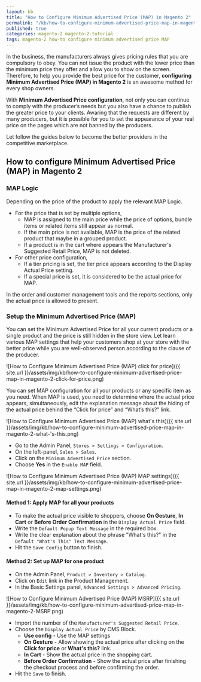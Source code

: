 ```yaml
---
layout: kb
title: "How to Configure Minimum Advertised Price (MAP) in Magento 2"
permalink: "/kb/how-to-configure-minimum-advertised-price-map-in-magento-2.html"
published: true
categories: magento-2 magento-2-tutorial
tags: magento-2 how-to configure minimum advertised price MAP
---
```


In the business, the manufacturers always gives pricing rules that you are compulsory to obey. You can not issue the product with the lower price than the minimum price they offer and allow you to show on the screen. Therefore, to help you provide the best price for the customer, **configuring Minimum Advertised Price (MAP) in Magento 2** is an awesome method for every shop owners.

With **Minimum Advertised Price configuration**, not only you can continue to comply with the producer’s needs but you also have a chance to publish the greater price to your clients. Awaring that the requests are different by many producers, but it is possible for you to set the appearance of your real price on the pages which are not banned by the producers.

Let follow the guides below to become the better providers in the competitive marketplace.

## How to configure Minimum Advertised Price (MAP) in Magento 2

### MAP Logic

Depending on the price of the product to apply the relevant MAP Logic.
* For the price that is set by multiple options,
  * MAP is assigned to the main price while the price of options, bundle items or related items still appear as normal.
  * If the main price is not available, MAP is the price of the related product that maybe in a grouped product. 
  * If a product is in the cart where appears the Manufacturer's Suggested Retail Price, MAP is not deleted.
* For other price configuration,
  * If a tier pricing is set, the tier price appears according to the Display Actual Price setting. 
  * If a special price is set, it is considered to be the actual price for MAP. 

In the order and customer management tools and the reports sections, only the actual price is allowed to present.

### Setup the Minimum Advertised Price (MAP)

You can set the Minimum Advertised Price for all your current products or a single product and the price is still hidden in the store view. Let learn various MAP settings that help your customers shop at your store with the better price while you are well-observed person according to the clause of the producer.

![How to Configure Minimum Advertised Price (MAP) click for price]({{ site.url }}/assets/img/kb/how-to-configure-minimum-advertised-price-map-in-magento-2-click-for-price.png)

You can set MAP configuration for all your products or any specific item as you need. When MAP is used, you need to determine where the actual price appears, simultaneously, edit the explanation message about the hiding of the actual price behind the “Click for price” and “What’s this?” link.  

![How to Configure Minimum Advertised Price (MAP) what's this]({{ site.url }}/assets/img/kb/how-to-configure-minimum-advertised-price-map-in-magento-2-what-'s-this.png)

* Go to the Admin Panel, `Stores > Settings > Configuration`.
* On the left-panel, `Sales > Sales`.
* Click on the `Minimum Advertised Price` section.
* Choose **Yes** in the `Enable MAP` field.

![How to Configure Minimum Advertised Price (MAP) MAP settings]({{ site.url }}/assets/img/kb/how-to-configure-minimum-advertised-price-map-in-magento-2-map-settings.png)

#### Method 1: Apply MAP for all your products
* To make the actual price visible to shoppers, choose **On Gesture**, **In Cart** or **Before Order Confirmation** in the `Display Actual Price` field.
* Write the `Default Popup Text Message` in the required box.
* Write the clear explanation about the phrase "What's this?" in the `Default "What's This" Text Message`.
* Hit the `Save Config` button to finish.

#### Method 2: Set up MAP for one product
* On the Admin Panel, `Product > Inventory > Catalog`.
* Click on `Edit` link in the Product Management.
* In the Basic Settings panel, `Advanced Settings > Advanced Pricing`. 

![How to Configure Minimum Advertised Price (MAP) MSRP]({{ site.url }}/assets/img/kb/how-to-configure-minimum-advertised-price-map-in-magento-2-MSRP.png)

  * Import the number of the `Manufacturer's Suggested Retail Price`.
  * Choose the `Display Actual Price` by CMS Block.
    * **Use config** - Use the MAP settings
    * **On Gesture** - Allow showing the actual price after clicking on the **Click for price** or **What's this?** link. 
    * **In Cart** - Show the actual price in the shopping cart.
    * **Before Order Confirmation** - Show the actual price after finishing the checkout process and before confirming the order.
  * Hit the `Save` to finish.
